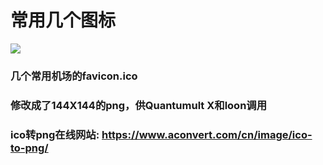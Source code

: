 # 常用几个图标

![](https://cdn.jsdelivr.net/gh/chaizia/mypic@68a6b0219b33e5e17ff65137b696732e9cad5cb1/2021/12/27/1352694baaabde70169450514256199e.png)


### 几个常用机场的favicon.ico

### 修改成了144X144的png，供Quantumult X和loon调用

### ico转png在线网站: https://www.aconvert.com/cn/image/ico-to-png/
